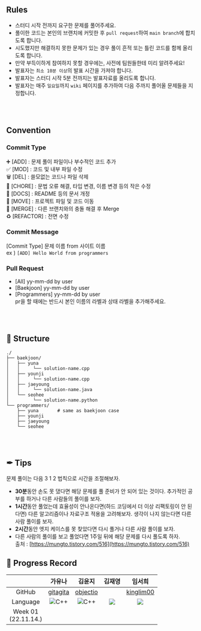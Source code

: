 ## Rules
- 스터디 시작 전까지 요구한 문제를 풀어주세요.
-	풀이한 코드는 본인의 브랜치에 커밋한 후 `pull request`하여 `main branch`에 합치도록 합니다.
-	시도했지만 해결하지 못한 문제가 있는 경우 풀이 흔적 또는 틀린 코드를 함께 올리도록 합니다.
- 만약 부득이하게 참여하지 못할 경우에는, 사전에 팀원들한테 미리 알려주세요!
-	발표자는 `최소 10분 이상`의 발표 시간을 가져야 합니다.
-	발표자는 스터디 시작 5분 전까지는 발표자료를 올리도록 합니다.
-	발표자는 매주 `일요일`까지 `wiki` 페이지를 추가하여 다음 주까지 풀어올 문제들을 지정합니다.

<br><br>

## Convention
### Commit Type
➕ [ADD] : 문제 풀이 파일이나 부수적인 코드 추가  <br>
✅ [MOD] : 코드 및 내부 파일 수정 <br>
🗑 [DEL] : 쓸모없는 코드나 파일 삭제 <br>
🧱 [CHORE] : 문법 오류 해결, 타입 변경, 이름 변경 등의 작은 수정 <br>
📄 [DOCS] : README 등의 문서 개정 <br>
🚚 [MOVE] : 프로젝트 파일 및 코드 이동 <br>
🔀 [MERGE] : 다른 브랜치와의 충돌 해결 후 Merge <br>
♻ [REFACTOR] : 전면 수정 <br>



### Commit Message
[Commit Type] 문제 이름 from 사이트 이름 <br>
ex ) `[ADD] Hello World from programmers`



### Pull Request
 - [All] yy-mm-dd by user <br>
 - [Baekjoon] yy-mm-dd by user <br>
 - [Programmers] yy-mm-dd by user <br>
pr을 할 때에는 반드시 본인 이름의 라벨과 상태 라벨을 추가해주세요.

<br><br>

## 🚧 Structure
```
./
├── baekjoon/
│   ├── yuna   
│   │     └── solution-name.cpp
│   ├── younji
│   │     └── solution-name.cpp
│   ├── jaeyoung
│   │     └── solution-name.java
│   └── seohee
│         └── solution-name.python
└── programmers/  
    ├── yuna       # same as baekjoon case
    ├── younji
    ├── jaeyoung
    └── seohee

```
<br><br>

## ✒ Tips
문제 풀이는 다음 3 1 2 법칙으로 시간을 조절해보자.

- **30분**동안 손도 못 댔다면 해당 문제를 풀 준비가 안 되어 있는 것이다.
추가적인 공부를 하거나 다른 사람들의 풀이를 보자.
- **1시간**동안 풀었는데 효율성이 안나온다면(하드 코딩에서 더 이상 리팩토링이 안 된다면) 다른 알고리즘이나 자료구조 적용을 고려해보자. 생각이 나지 않는다면 다른 사람 풀이를 보자.
- **2시간**동안 엣지 케이스를 못 찾았다면 다시 풀거나 다른 사람 풀이를 보자.
- 다른 사람의 풀이를 보고 풀었다면 1주일 뒤에 해당 문제를 다시 풀도록 하자. <br>
 출처 : [https://mungto.tistory.com/516](https://mungto.tistory.com/516)

## 📍 Progress Record
|  | 가유나 | 김윤지 | 김재영 | 임서희 |
| :---: | :---: | :---: | :---: | :---: |
| GitHub | [gitagita](https://github.com/gitagita) | [objectio](https://github.com/objectio) | [](https://github.com/) | [kinglim00](https://github.com/kinglim00) | 
| Language | <img alt="C++" src ="https://img.shields.io/badge/C++-00599C.svg?&style=for-the-badge&logo=C%2B%2B&logoColor=white"/> | <img alt="C++" src ="https://img.shields.io/badge/C++-00599C.svg?&style=for-the-badge&logo=C%2B%2B&logoColor=white"/> | <img src="https://img.shields.io/badge/Java-007396?style=for-the-badge&logo=java&logoColor=white"> | <img src="https://img.shields.io/badge/Python-3776AB?style=for-the-badge&logo=python&logoColor=white">
| Week 01</br>(22.11.14.) |  |  |  |  |

